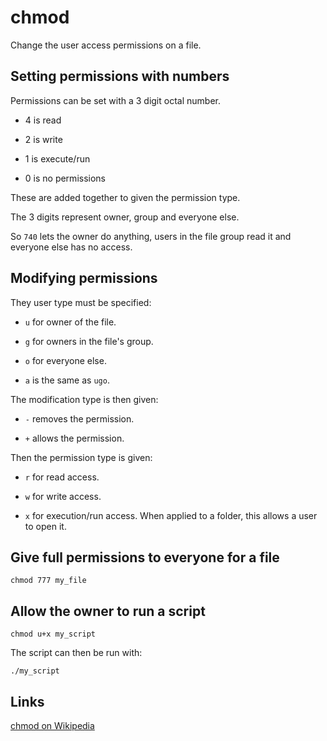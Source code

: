 # chmod

Change the user access permissions on a file.


## Setting permissions with numbers

Permissions can be set with a 3 digit octal number.

- 4 is read

- 2 is write

- 1 is execute/run

- 0 is no permissions

These are added together to given the permission type.

The 3 digits represent owner, group and everyone else.

So `740` lets the owner do anything, users in the file group read it and
everyone else has no access.


## Modifying permissions

They user type must be specified:

- `u` for owner of the file.

- `g` for owners in the file's group.

- `o` for everyone else.

- `a` is the same as `ugo`.


The modification type is then given:

- `-` removes the permission.

- `+` allows the permission.


Then the permission type is given:

- `r` for read access.

- `w` for write access.

- `x` for execution/run access.
  When applied to a folder, this allows a user to open it.


## Give full permissions to everyone for a file

	chmod 777 my_file


## Allow the owner to run a script

	chmod u+x my_script

The script can then be run with:

	./my_script


## Links

[chmod on Wikipedia](http://en.wikipedia.org/wiki/Chmod)
